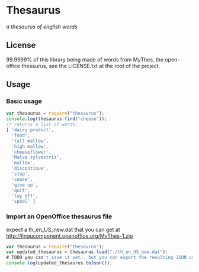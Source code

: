 
# Thesaurus

*a thesaurus of english words*

## License

99.9999% of this library being made of words from MyThes, the open-office thesaurus, see the LICENSE.txt at the root of the project.

## Usage

### Basic usage

```Javascript
var thesaurus = require("thesaurus");
console.log(thesaurus.find("cheese"));
// returns a list of words:
[ 'dairy product',
  'food',
  'tall mallow',
  'high mallow',
  'cheeseflower',
  'Malva sylvestris',
  'mallow',
  'discontinue',
  'stop',
  'cease',
  'give up',
  'quit',
  'lay off',
  'spool' ]
```

### Import an OpenOffice thesaurus file

expect a th_en_US_new.dat that you can get at http://lingucomponent.openoffice.org/MyThes-1.zip

```Javascript
var thesaurus = require("thesaurus");
var updated_thesaurus = thesaurus.load("./th_en_US_new.dat");
# TODO you can't save it yet.. but you can export the resulting JSON using:
console.log(updated_thesaurus.toJson());
```
